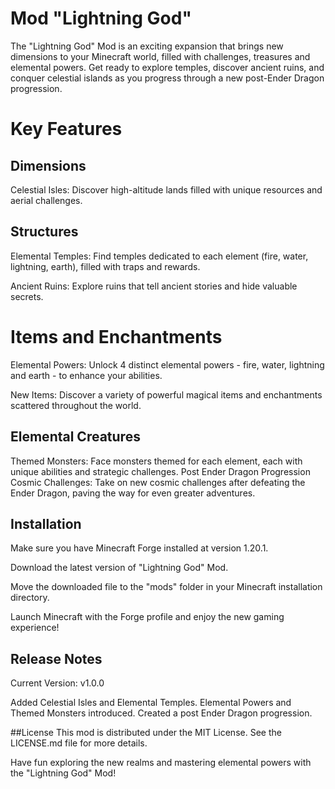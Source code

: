 # Mod "Lightning God"
The "Lightning God" Mod is an exciting expansion that brings new dimensions to your Minecraft world, filled with challenges, treasures and elemental powers. Get ready to explore temples, discover ancient ruins, and conquer celestial islands as you progress through a new post-Ender Dragon progression.

# Key Features
## Dimensions
Celestial Isles: Discover high-altitude lands filled with unique resources and aerial challenges.
## Structures
Elemental Temples: Find temples dedicated to each element (fire, water, lightning, earth), filled with traps and rewards.

Ancient Ruins: Explore ruins that tell ancient stories and hide valuable secrets.

# Items and Enchantments
Elemental Powers: Unlock 4 distinct elemental powers - fire, water, lightning and earth - to enhance your abilities.

New Items: Discover a variety of powerful magical items and enchantments scattered throughout the world.

## Elemental Creatures
Themed Monsters: Face monsters themed for each element, each with unique abilities and strategic challenges.
Post Ender Dragon Progression
Cosmic Challenges: Take on new cosmic challenges after defeating the Ender Dragon, paving the way for even greater adventures.
## Installation
Make sure you have Minecraft Forge installed at version 1.20.1.

Download the latest version of "Lightning God" Mod.

Move the downloaded file to the "mods" folder in your Minecraft installation directory.

Launch Minecraft with the Forge profile and enjoy the new gaming experience!

## Release Notes
Current Version: v1.0.0

Added Celestial Isles and Elemental Temples.
Elemental Powers and Themed Monsters introduced.
Created a post Ender Dragon progression.

##License
This mod is distributed under the MIT License. See the LICENSE.md file for more details.

Have fun exploring the new realms and mastering elemental powers with the "Lightning God" Mod!
